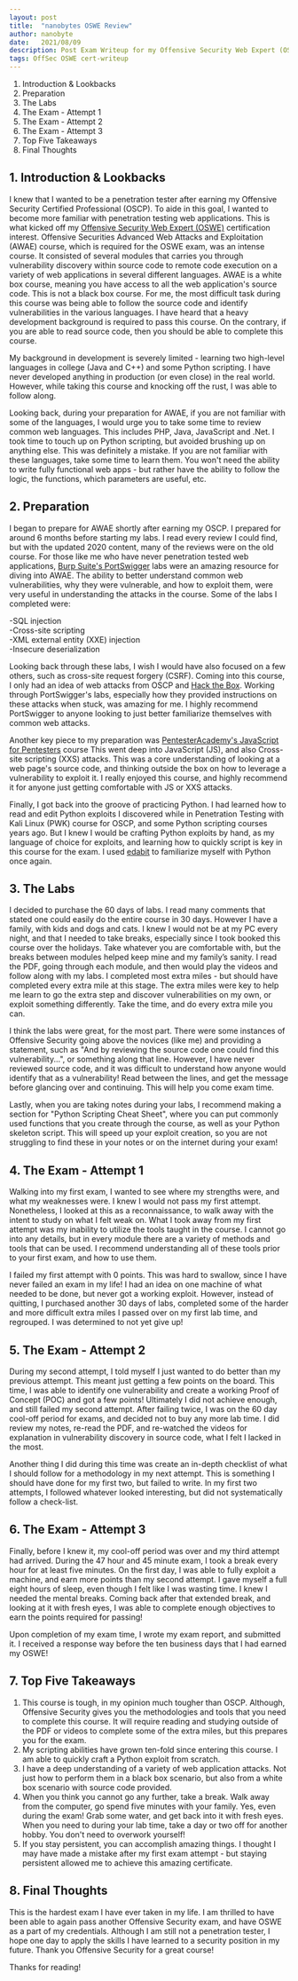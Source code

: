 ```yaml
---
layout: post
title:  "nanobytes OSWE Review"
author: nanobyte
date:   2021/08/09
description: Post Exam Writeup for my Offensive Security Web Expert (OSWE)
tags: OffSec OSWE cert-writeup
---
```


1. Introduction & Lookbacks
2. Preparation
3. The Labs
4. The Exam - Attempt 1
5. The Exam - Attempt 2
6. The Exam - Attempt 3
7. Top Five Takeaways
8. Final Thoughts

<h2>1. Introduction & Lookbacks</h2>

I knew that I wanted to be a penetration tester after earning my Offensive Security Certified Professional (OSCP). To aide in this goal, I wanted to become more familiar with penetration testing web applications. This is what kicked off my <a href="https://www.offensive-security.com/awae-oswe/" target="_blank">Offensive Security Web Expert (OSWE)</a> certification interest. Offensive Securities Advanced Web Attacks and Exploitation (AWAE) course, which is required for the OSWE exam, was an intense course. It consisted of several modules that carries you through vulnerability discovery within source code to remote code execution on a variety of web applications in several different languages. AWAE is a white box course, meaning you have access to all the web application's source code. This is not a black box course. For me, the most difficult task during this course was being able to follow the source code and identify vulnerabilities in the various languages. I have heard that a heavy development background is required to pass this course. On the contrary, if you are able to read source code, then you should be able to complete this course.

My background in development is severely limited - learning two high-level languages in college (Java and C++) and some Python scripting. I have never developed anything in production (or even close) in the real world. However, while taking this course and knocking off the rust, I was able to follow along.

Looking back, during your preparation for AWAE, if you are not familiar with some of the languages, I would urge you to take some time to review common web languages. This includes PHP, Java, JavaScript and .Net. I took time to touch up on Python scripting, but avoided brushing up on anything else. This was definitely a mistake. If you are not familiar with these languages, take some time to learn them. You won't need the ability to write fully functional web apps - but rather have the ability to follow the logic, the functions, which parameters are useful, etc.

<h2>2. Preparation</h2>

I began to prepare for AWAE shortly after earning my OSCP. I prepared for around 6 months before starting my labs. I read every review I could find, but with the updated 2020 content, many of the reviews were on the old course. For those like me who have never penetration tested web applications, <a href="https://portswigger.net/web-security" target="_blank">Burp Suite's PortSwigger</a> labs were an amazing resource for diving into AWAE. The ability to better understand common web vulnerabilities, why they were vulnerable, and how to exploit them, were very useful in understanding the attacks in the course. Some of the labs I completed were:

-SQL injection<br>
-Cross-site scripting<br>
-XML external entity (XXE) injection<br>
-Insecure deserialization<br>

Looking back through these labs, I wish I would have also focused on a few others, such as cross-site request forgery (CSRF). Coming into this course, I only had an idea of web attacks from OSCP and <a href="https://www.hackthebox.eu/" target="_blank">Hack the Box</a>. Working through PortSwigger's labs, especially how they provided instructions on these attacks when stuck, was amazing for me. I highly recommend PortSwigger to anyone looking to just better familiarize themselves with common web attacks.

Another key piece to my preparation was <a href="https://www.pentesteracademy.com/course?id=11" target="_blank">PentesterAcademy's JavaScript for Pentesters</a> course This went deep into JavaScript (JS), and also Cross-site scripting (XXS) attacks. This was a core understanding of looking at a web page's source code, and thinking outside the box on how to leverage a vulnerability to exploit it. I really enjoyed this course, and highly recommend it for anyone just getting comfortable with JS or XXS attacks.

Finally, I got back into the groove of practicing Python. I had learned how to read and edit Python exploits I discovered while in Penetration Testing with Kali Linux (PWK) course for OSCP, and some Python scripting courses years ago. But I knew I would be crafting Python exploits by hand, as my language of choice for exploits, and learning how to quickly script is key in this course for the exam. I used <a href="https://edabit.com/" target="_blank">edabit</a> to familiarize myself with Python once again.

<h2>3. The Labs</h2>

I decided to purchase the 60 days of labs. I read many comments that stated one could easily do the entire course in 30 days. However I have a family, with kids and dogs and cats. I knew I would not be at my PC every night, and that I needed to take breaks, especially since I took booked this course over the holidays. Take whatever you are comfortable with, but the breaks between modules helped keep mine and my family’s sanity. I read the PDF, going through each module, and then would play the videos and follow along with my labs. I completed most extra miles - but should have completed every extra mile at this stage. The extra miles were key to help me learn to go the extra step and discover vulnerabilities on my own, or exploit something differently. Take the time, and do every extra mile you can.

I think the labs were great, for the most part. There were some instances of Offensive Security going above the novices (like me) and providing a statement, such as "And by reviewing the source code one could find this vulnerability...", or something along that line. However, I have never reviewed source code, and it was difficult to understand how anyone would identify that as a vulnerability! Read between the lines, and get the message before glancing over and continuing. This will help you come exam time.

Lastly, when you are taking notes during your labs, I recommend making a section for "Python Scripting Cheat Sheet", where you can put commonly used functions that you create through the course, as well as your Python skeleton script. This will speed up your exploit creation, so you are not struggling to find these in your notes or on the internet during your exam!

<h2>4. The Exam - Attempt 1</h2>

Walking into my first exam, I wanted to see where my strengths were, and what my weaknesses were. I knew I would not pass my first attempt. Nonetheless, I looked at this as a reconnaissance, to walk away with the intent to study on what I felt weak on. What I took away from my first attempt was my inability to utilize the tools taught in the course. I cannot go into any details, but in every module there are a variety of methods and tools that can be used. I recommend understanding all of these tools prior to your first exam, and how to use them.

I failed my first attempt with 0 points. This was hard to swallow, since I have never failed an exam in my life! I had an idea on one machine of what needed to be done, but never got a working exploit. However, instead of quitting, I purchased another 30 days of labs, completed some of the harder and more difficult extra miles I passed over on my first lab time, and regrouped. I was determined to not yet give up!

<h2>5. The Exam - Attempt 2</h2>

During my second attempt, I told myself I just wanted to do better than my previous attempt. This meant just getting a few points on the board. This time, I was able to identify one vulnerability and create a working Proof of Concept (POC) and got a few points! Ultimately I did not achieve enough, and still failed my second attempt. After failing twice, I was on the 60 day cool-off period for exams, and decided not to buy any more lab time. I did review my notes, re-read the PDF, and re-watched the videos for explanation in vulnerability discovery in source code, what I felt I lacked in the most.

Another thing I did during this time was create an in-depth checklist of what I should follow for a methodology in my next attempt. This is something I should have done for my first two, but failed to write. In my first two attempts, I followed whatever looked interesting, but did not systematically follow a check-list.

<h2>6. The Exam - Attempt 3</h2>

Finally, before I knew it, my cool-off period was over and my third attempt had arrived. During the 47 hour and 45 minute exam, I took a break every hour for at least five minutes. On the first day, I was able to fully exploit a machine, and earn more points than my second attempt. I gave myself a full eight hours of sleep, even though I felt like I was wasting time. I knew I needed the mental breaks. Coming back after that extended break, and looking at it with fresh eyes, I was able to complete enough objectives to earn the points required for passing!

Upon completion of my exam time, I wrote my exam report, and submitted it. I received a response way before the ten business days that I had earned my OSWE!

<h2>7. Top Five Takeaways</h2>

1. This course is tough, in my opinion much tougher than OSCP. Although, Offensive Security gives you the methodologies and tools that you need to complete this course. It will require reading and studying outside of the PDF or videos to complete some of the extra miles, but this prepares you for the exam.
2. My scripting abilities have grown ten-fold since entering this course. I am able to quickly craft a Python exploit from scratch.
3. I have a deep understanding of a variety of web application attacks. Not just how to perform them in a black box scenario, but also from a white box scenario with source code provided.
4. When you think you cannot go any further, take a break. Walk away from the computer, go spend five minutes with your family. Yes, even during the exam! Grab some water, and get back into it with fresh eyes. When you need to during your lab time, take a day or two off for another hobby. You don't need to overwork yourself!
5. If you stay persistent, you can accomplish amazing things. I thought I may have made a mistake after my first exam attempt - but staying persistent allowed me to achieve this amazing certificate.

<h2>8. Final Thoughts</h2>

This is the hardest exam I have ever taken in my life. I am thrilled to have been able to again pass another Offensive Security exam, and have OSWE as a part of my credentials. Although I am still not a penetration tester, I hope one day to apply the skills I have learned to a security position in my future. Thank you Offensive Security for a great course!

Thanks for reading!

